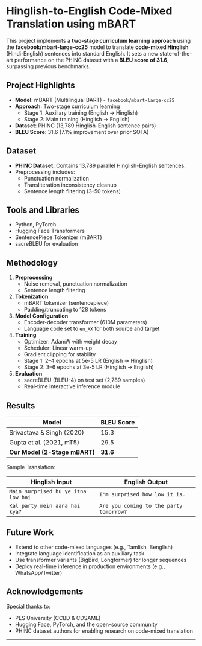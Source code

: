 # Hinglish-to-English Code-Mixed Translation using mBART

This project implements a **two-stage curriculum learning approach** using the **facebook/mbart-large-cc25** model to translate **code-mixed Hinglish** (Hindi-English) sentences into standard English. It sets a new state-of-the-art performance on the PHINC dataset with a **BLEU score of 31.6**, surpassing previous benchmarks.

##  Project Highlights

- **Model**: mBART (Multilingual BART) - `facebook/mbart-large-cc25`
- **Approach**: Two-stage curriculum learning
  - Stage 1: Auxiliary training (English → Hinglish)
  - Stage 2: Main training (Hinglish → English)
- **Dataset**: PHINC (13,789 Hinglish-English sentence pairs)
- **BLEU Score**: 31.6 (7.1% improvement over prior SOTA)

## Dataset

- **PHINC Dataset**: Contains 13,789 parallel Hinglish-English sentences.
- Preprocessing includes:
  - Punctuation normalization
  - Transliteration inconsistency cleanup
  - Sentence length filtering (3–50 tokens)

## Tools and Libraries

- Python, PyTorch
- Hugging Face Transformers
- SentencePiece Tokenizer (mBART)
- sacreBLEU for evaluation

## Methodology

1. **Preprocessing**
   - Noise removal, punctuation normalization
   - Sentence length filtering
2. **Tokenization**
   - mBART tokenizer (sentencepiece)
   - Padding/truncating to 128 tokens
3. **Model Configuration**
   - Encoder-decoder transformer (610M parameters)
   - Language code set to `en_XX` for both source and target
4. **Training**
   - Optimizer: AdamW with weight decay
   - Scheduler: Linear warm-up
   - Gradient clipping for stability
   - Stage 1: 2–4 epochs at 5e-5 LR (English → Hinglish)
   - Stage 2: 3–6 epochs at 3e-5 LR (Hinglish → English)
5. **Evaluation**
   - sacreBLEU (BLEU-4) on test set (2,789 samples)
   - Real-time interactive inference module

## Results

| Model                            | BLEU Score |
|----------------------------------|------------|
| Srivastava & Singh (2020)        | 15.3       |
| Gupta et al. (2021, mT5)         | 29.5       |
| **Our Model (2-Stage mBART)**    | **31.6**   |

Sample Translation:

| Hinglish Input                                | English Output                                   |
|-----------------------------------------------|--------------------------------------------------|
| `Main surprised hu ye itna low hai`           | `I'm surprised how low it is.`                   |
| `Kal party mein aana hai kya?`                | `Are you coming to the party tomorrow?`         |

##  Future Work

- Extend to other code-mixed languages (e.g., Tamlish, Benglish)
- Integrate language identification as an auxiliary task
- Use transformer variants (BigBird, Longformer) for longer sequences
- Deploy real-time inference in production environments (e.g., WhatsApp/Twitter)

## Acknowledgements

Special thanks to:
- PES University (CCBD & CDSAML)
- Hugging Face, PyTorch, and the open-source community
- PHINC dataset authors for enabling research on code-mixed translation

---

